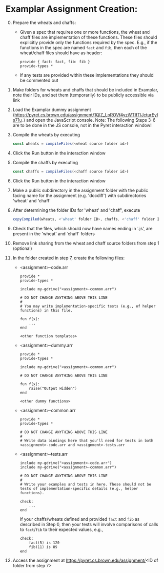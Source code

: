 # Examplar Assignment Creation:

0. Prepare the wheats and chaffs:
    * Given a spec that requires one or more functions, the
      wheat and chaff files are implementation of these
      functions. These files should explicitly provide only the
      functions required by the spec. E.g., if the functions in
      the spec are named `fact` and `fib`, then each of the
      wheat/chaff files should have as header:
      ```
      provide { fact: fact, fib: fib }
      provide-types *
      ```
    * If any tests are provided within these implementations they
      should be commented out

1. Make folders for wheats and chaffs that should be included in Examplar,
   note their IDs, and set them (temporarily) to be publicly accessible via link

2. Load the Examplar dummy assignment (https://pyret.cs.brown.edu/assignment/1QIZ_LpROVf4yzWTlfTIJcturEyIs71u_)
   and open the JavaScript console. Note: The following Steps 3-6
   are to be
   done in the JS console, not in the Pyret interaction
   window!

3. Compile the wheats by executing
    ```javascript
    const wheats = compileFiles(<wheat source folder id>)
    ```

4. Click the Run button in the interaction window

5. Compile the chaffs by executing
    ```javascript
    const chaffs = compileFiles(<chaff source folder id>)
    ```
6. Click the Run button in the interaction window

7. Make a public subdirectory in the assignment folder with the public facing
   name for the assignment (e.g. 'docdiff') with subdirectories 'wheat' and 'chaff'

8. After determining the folder IDs for 'wheat' and 'chaff', execute
    ```javascript
    copyCompiled(wheats, <'wheat' folder ID>, chaffs, <'chaff' folder ID>)
    ```

9. Check that the files, which should now have names ending in '.js',
   are present in the 'wheat' and 'chaff' folders

10. Remove link sharing from the wheat and chaff source folders from step 1 (optional)

11. In the folder created in step 7, create the following files:
    * \<assignment>-code.arr
        ```
        provide *
        provide-types *

        include my-gdrive("<assignment>-common.arr")

        # DO NOT CHANGE ANYTHING ABOVE THIS LINE
        #
        # You may write implementation-specific tests (e.g., of helper functions) in this file.

        fun f(x):
            ...
        end

        <other function templates>
        ```

    * \<assignment>-dummy.arr
        ```
        provide *
        provide-types *

        include my-gdrive("<assignment>-common.arr")

        # DO NOT CHANGE ANYTHING ABOVE THIS LINE

        fun f(x):
            raise("Output Hidden")
        end

        <other dummy functions>
        ```

    * \<assignment>-common.arr
        ```
        provide *
        provide-types *

        # DO NOT CHANGE ANYTHING ABOVE THIS LINE
        #
        # Write data bindings here that you'll need for tests in both <assignment>-code.arr and <assignment>-tests.arr
        ```

    * \<assignment>-tests.arr
        ```
        include my-gdrive("<assignment>-code.arr")
        include my-gdrive("<assignment>-common.arr")

        # DO NOT CHANGE ANYTHING ABOVE THIS LINE
        #
        # Write your examples and tests in here. These should not be tests of implementation-specific details (e.g., helper functions).

        check:
            ...
        end
        ```
        If your chaffs/wheats defined and provided `fact` and `fib` as described in Step 0, then your tests will involve comparisons of calls to `fact`/`fib` to their expected values, e.g.,
        ```
        check:
            fact(5) is 120
            fib(11) is 89
        end
        ```


12. Access the assignment at https://pyret.cs.brown.edu/assignment/<ID of folder from step 7>

